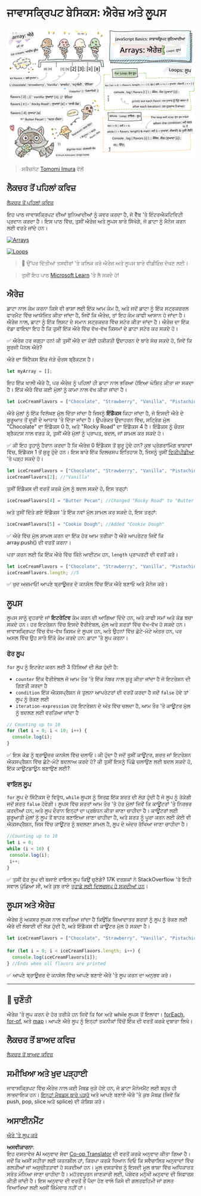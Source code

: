 <!--
CO_OP_TRANSLATOR_METADATA:
{
  "original_hash": "3f7f87871312cf6cc12662da7d973182",
  "translation_date": "2025-08-25T21:48:33+00:00",
  "source_file": "2-js-basics/4-arrays-loops/README.md",
  "language_code": "pa"
}
-->
# ਜਾਵਾਸਕ੍ਰਿਪਟ ਬੇਸਿਕਸ: ਐਰੇਜ਼ ਅਤੇ ਲੂਪਸ

![JavaScript Basics - Arrays](../../../../translated_images/webdev101-js-arrays.439d7528b8a294558d0e4302e448d193f8ad7495cc407539cc81f1afe904b470.pa.png)
> ਸਕੈਚਨੋਟ [Tomomi Imura](https://twitter.com/girlie_mac) ਵੱਲੋਂ

## ਲੈਕਚਰ ਤੋਂ ਪਹਿਲਾਂ ਕਵਿਜ਼
[ਲੈਕਚਰ ਤੋਂ ਪਹਿਲਾਂ ਕਵਿਜ਼](https://ff-quizzes.netlify.app/web/quiz/13)

ਇਹ ਪਾਠ ਜਾਵਾਸਕ੍ਰਿਪਟ ਦੀਆਂ ਬੁਨਿਆਦੀਆਂ ਨੂੰ ਕਵਰ ਕਰਦਾ ਹੈ, ਜੋ ਵੈੱਬ 'ਤੇ ਇੰਟਰਐਕਟਿਵਿਟੀ ਪ੍ਰਦਾਨ ਕਰਦਾ ਹੈ। ਇਸ ਪਾਠ ਵਿੱਚ, ਤੁਸੀਂ ਐਰੇਜ਼ ਅਤੇ ਲੂਪਸ ਬਾਰੇ ਸਿੱਖੋਗੇ, ਜੋ ਡਾਟਾ ਨੂੰ ਮੈਨੇਜ ਕਰਨ ਲਈ ਵਰਤੇ ਜਾਂਦੇ ਹਨ।

[![Arrays](https://img.youtube.com/vi/1U4qTyq02Xw/0.jpg)](https://youtube.com/watch?v=1U4qTyq02Xw "Arrays")

[![Loops](https://img.youtube.com/vi/Eeh7pxtTZ3k/0.jpg)](https://www.youtube.com/watch?v=Eeh7pxtTZ3k "Loops")

> 🎥 ਉੱਪਰ ਦਿੱਤੀਆਂ ਤਸਵੀਰਾਂ 'ਤੇ ਕਲਿਕ ਕਰੋ ਐਰੇਜ਼ ਅਤੇ ਲੂਪਸ ਬਾਰੇ ਵੀਡੀਓਜ਼ ਦੇਖਣ ਲਈ।

> ਤੁਸੀਂ ਇਹ ਪਾਠ [Microsoft Learn](https://docs.microsoft.com/learn/modules/web-development-101-arrays/?WT.mc_id=academic-77807-sagibbon) 'ਤੇ ਲੈ ਸਕਦੇ ਹੋ!

## ਐਰੇਜ਼

ਡਾਟਾ ਨਾਲ ਕੰਮ ਕਰਨਾ ਕਿਸੇ ਵੀ ਭਾਸ਼ਾ ਲਈ ਇੱਕ ਆਮ ਕੰਮ ਹੈ, ਅਤੇ ਜਦੋਂ ਡਾਟਾ ਨੂੰ ਇੱਕ ਸਟ੍ਰਕਚਰਲ ਫਾਰਮੈਟ ਵਿੱਚ ਆਯੋਜਿਤ ਕੀਤਾ ਜਾਂਦਾ ਹੈ, ਜਿਵੇਂ ਕਿ ਐਰੇਜ਼, ਤਾਂ ਇਹ ਕੰਮ ਕਾਫੀ ਆਸਾਨ ਹੋ ਜਾਂਦਾ ਹੈ। ਐਰੇਜ਼ ਨਾਲ, ਡਾਟਾ ਨੂੰ ਇੱਕ ਲਿਸਟ ਦੇ ਸਮਾਨ ਸਟ੍ਰਕਚਰ ਵਿੱਚ ਸਟੋਰ ਕੀਤਾ ਜਾਂਦਾ ਹੈ। ਐਰੇਜ਼ ਦਾ ਇੱਕ ਵੱਡਾ ਫਾਇਦਾ ਇਹ ਹੈ ਕਿ ਤੁਸੀਂ ਇੱਕ ਐਰੇ ਵਿੱਚ ਵੱਖ-ਵੱਖ ਕਿਸਮਾਂ ਦੇ ਡਾਟਾ ਸਟੋਰ ਕਰ ਸਕਦੇ ਹੋ।

✅ ਐਰੇਜ਼ ਹਰ ਜਗ੍ਹਾ ਹਨ! ਕੀ ਤੁਸੀਂ ਐਰੇ ਦਾ ਕੋਈ ਹਕੀਕਤੀ ਉਦਾਹਰਨ ਦੇ ਬਾਰੇ ਸੋਚ ਸਕਦੇ ਹੋ, ਜਿਵੇਂ ਕਿ ਸੂਰਜੀ ਪੈਨਲ ਐਰੇ?

ਐਰੇ ਦਾ ਸਿੰਟੈਕਸ ਇੱਕ ਜੋੜੇ ਚੌਰਸ ਬ੍ਰੈਕਟਸ ਹੈ।

```javascript
let myArray = [];
```

ਇਹ ਇੱਕ ਖਾਲੀ ਐਰੇ ਹੈ, ਪਰ ਐਰੇਜ਼ ਨੂੰ ਪਹਿਲਾਂ ਹੀ ਡਾਟਾ ਨਾਲ ਭਰਿਆ ਹੋਇਆ ਘੋਸ਼ਿਤ ਕੀਤਾ ਜਾ ਸਕਦਾ ਹੈ। ਇੱਕ ਐਰੇ ਵਿੱਚ ਕਈ ਮੁੱਲਾਂ ਨੂੰ ਕਾਮਾ ਨਾਲ ਵੱਖ ਕੀਤਾ ਜਾਂਦਾ ਹੈ।

```javascript
let iceCreamFlavors = ["Chocolate", "Strawberry", "Vanilla", "Pistachio", "Rocky Road"];
```

ਐਰੇ ਮੁੱਲਾਂ ਨੂੰ ਇੱਕ ਵਿਲੱਖਣ ਮੁੱਲ ਦਿੱਤਾ ਜਾਂਦਾ ਹੈ ਜਿਸਨੂੰ **ਇੰਡੈਕਸ** ਕਿਹਾ ਜਾਂਦਾ ਹੈ, ਜੋ ਇਸਦੀ ਐਰੇ ਦੇ ਸ਼ੁਰੂਆਤ ਤੋਂ ਦੂਰੀ ਦੇ ਆਧਾਰ 'ਤੇ ਦਿੱਤਾ ਜਾਂਦਾ ਹੈ। ਉਪਰੋਕਤ ਉਦਾਹਰਨ ਵਿੱਚ, ਸਟ੍ਰਿੰਗ ਮੁੱਲ "Chocolate" ਦਾ ਇੰਡੈਕਸ 0 ਹੈ, ਅਤੇ "Rocky Road" ਦਾ ਇੰਡੈਕਸ 4 ਹੈ। ਇੰਡੈਕਸ ਨੂੰ ਚੌਰਸ ਬ੍ਰੈਕਟਸ ਨਾਲ ਵਰਤ ਕੇ, ਤੁਸੀਂ ਐਰੇ ਮੁੱਲਾਂ ਨੂੰ ਪ੍ਰਾਪਤ, ਬਦਲ, ਜਾਂ ਸ਼ਾਮਲ ਕਰ ਸਕਦੇ ਹੋ।

✅ ਕੀ ਇਹ ਤੁਹਾਨੂੰ ਹੈਰਾਨ ਕਰਦਾ ਹੈ ਕਿ ਐਰੇਜ਼ 0 ਇੰਡੈਕਸ ਤੋਂ ਸ਼ੁਰੂ ਹੁੰਦੇ ਹਨ? ਕੁਝ ਪ੍ਰੋਗਰਾਮਿੰਗ ਭਾਸ਼ਾਵਾਂ ਵਿੱਚ, ਇੰਡੈਕਸ 1 ਤੋਂ ਸ਼ੁਰੂ ਹੁੰਦੇ ਹਨ। ਇਸ ਬਾਰੇ ਇੱਕ ਦਿਲਚਸਪ ਇਤਿਹਾਸ ਹੈ, ਜਿਸਨੂੰ ਤੁਸੀਂ [ਵਿਕੀਪੀਡੀਆ](https://en.wikipedia.org/wiki/Zero-based_numbering) 'ਤੇ ਪੜ੍ਹ ਸਕਦੇ ਹੋ।

```javascript
let iceCreamFlavors = ["Chocolate", "Strawberry", "Vanilla", "Pistachio", "Rocky Road"];
iceCreamFlavors[2]; //"Vanilla"
```

ਤੁਸੀਂ ਇੰਡੈਕਸ ਦੀ ਵਰਤੋਂ ਕਰਕੇ ਮੁੱਲ ਨੂੰ ਬਦਲ ਸਕਦੇ ਹੋ, ਇਸ ਤਰ੍ਹਾਂ:

```javascript
iceCreamFlavors[4] = "Butter Pecan"; //Changed "Rocky Road" to "Butter Pecan"
```

ਅਤੇ ਤੁਸੀਂ ਦਿੱਤੇ ਗਏ ਇੰਡੈਕਸ 'ਤੇ ਇੱਕ ਨਵਾਂ ਮੁੱਲ ਸ਼ਾਮਲ ਕਰ ਸਕਦੇ ਹੋ, ਇਸ ਤਰ੍ਹਾਂ:

```javascript
iceCreamFlavors[5] = "Cookie Dough"; //Added "Cookie Dough"
```

✅ ਐਰੇ ਵਿੱਚ ਮੁੱਲ ਸ਼ਾਮਲ ਕਰਨ ਦਾ ਇੱਕ ਹੋਰ ਆਮ ਤਰੀਕਾ ਹੈ ਐਰੇ ਆਪਰੇਟਰ ਜਿਵੇਂ ਕਿ array.push() ਦੀ ਵਰਤੋਂ ਕਰਨਾ।

ਪਤਾ ਕਰਨ ਲਈ ਕਿ ਇੱਕ ਐਰੇ ਵਿੱਚ ਕਿੰਨੇ ਆਈਟਮ ਹਨ, `length` ਪ੍ਰਾਪਰਟੀ ਦੀ ਵਰਤੋਂ ਕਰੋ।

```javascript
let iceCreamFlavors = ["Chocolate", "Strawberry", "Vanilla", "Pistachio", "Rocky Road"];
iceCreamFlavors.length; //5
```

✅ ਖੁਦ ਅਜ਼ਮਾਓ! ਆਪਣੇ ਬ੍ਰਾਊਜ਼ਰ ਦੇ ਕਨਸੋਲ ਵਿੱਚ ਇੱਕ ਐਰੇ ਬਣਾਓ ਅਤੇ ਮੈਨੇਜ ਕਰੋ।

## ਲੂਪਸ

ਲੂਪਸ ਸਾਨੂੰ ਦੁਹਰਾਏ ਜਾਂ **ਇਟਰੇਟਿਵ** ਕੰਮ ਕਰਨ ਦੀ ਆਗਿਆ ਦਿੰਦੇ ਹਨ, ਅਤੇ ਕਾਫੀ ਸਮਾਂ ਅਤੇ ਕੋਡ ਬਚਾ ਸਕਦੇ ਹਨ। ਹਰ ਇਟਰੇਸ਼ਨ ਵਿੱਚ ਇਸਦੇ ਵੈਰੀਏਬਲ, ਮੁੱਲ ਅਤੇ ਸ਼ਰਤਾਂ ਵਿੱਚ ਵੱਖ-ਵੱਖ ਹੋ ਸਕਦੇ ਹਨ। ਜਾਵਾਸਕ੍ਰਿਪਟ ਵਿੱਚ ਵੱਖ-ਵੱਖ ਕਿਸਮ ਦੇ ਲੂਪਸ ਹਨ, ਅਤੇ ਉਹਨਾਂ ਵਿੱਚ ਛੋਟੇ-ਮੋਟੇ ਅੰਤਰ ਹਨ, ਪਰ ਅਸਲ ਵਿੱਚ ਉਹ ਸਾਰੇ ਇੱਕੋ ਕੰਮ ਕਰਦੇ ਹਨ: ਡਾਟਾ 'ਤੇ ਲੂਪ ਕਰਨਾ।

### ਫੋਰ ਲੂਪ

`for` ਲੂਪ ਨੂੰ ਇਟਰੇਟ ਕਰਨ ਲਈ 3 ਹਿੱਸਿਆਂ ਦੀ ਲੋੜ ਹੁੰਦੀ ਹੈ:
- `counter` ਇੱਕ ਵੈਰੀਏਬਲ ਜੋ ਆਮ ਤੌਰ 'ਤੇ ਇੱਕ ਨੰਬਰ ਨਾਲ ਸ਼ੁਰੂ ਕੀਤਾ ਜਾਂਦਾ ਹੈ ਜੋ ਇਟਰੇਸ਼ਨ ਦੀ ਗਿਣਤੀ ਕਰਦਾ ਹੈ
- `condition` ਇੱਕ ਐਕਸਪ੍ਰੈਸ਼ਨ ਜੋ ਤੁਲਨਾ ਆਪਰੇਟਰਾਂ ਦੀ ਵਰਤੋਂ ਕਰਦਾ ਹੈ ਜਦੋਂ `false` ਹੋਵੇ ਤਾਂ ਲੂਪ ਨੂੰ ਰੋਕਣ ਲਈ
- `iteration-expression` ਹਰ ਇਟਰੇਸ਼ਨ ਦੇ ਅੰਤ ਵਿੱਚ ਚਲਦਾ ਹੈ, ਆਮ ਤੌਰ 'ਤੇ ਕਾਊਂਟਰ ਮੁੱਲ ਨੂੰ ਬਦਲਣ ਲਈ ਵਰਤਿਆ ਜਾਂਦਾ ਹੈ
  
```javascript
// Counting up to 10
for (let i = 0; i < 10; i++) {
  console.log(i);
}
```

✅ ਇਸ ਕੋਡ ਨੂੰ ਬ੍ਰਾਊਜ਼ਰ ਕਨਸੋਲ ਵਿੱਚ ਚਲਾਓ। ਕੀ ਹੁੰਦਾ ਹੈ ਜਦੋਂ ਤੁਸੀਂ ਕਾਊਂਟਰ, ਸ਼ਰਤ ਜਾਂ ਇਟਰੇਸ਼ਨ ਐਕਸਪ੍ਰੈਸ਼ਨ ਵਿੱਚ ਛੋਟੇ-ਮੋਟੇ ਬਦਲਾਅ ਕਰਦੇ ਹੋ? ਕੀ ਤੁਸੀਂ ਇਸਨੂੰ ਪਿੱਛੇ ਚਲਾਉਣ ਲਈ ਬਦਲ ਸਕਦੇ ਹੋ, ਇੱਕ ਕਾਊਂਟਡਾਊਨ ਬਣਾਉਣ ਲਈ?

### ਵਾਇਲ ਲੂਪ

`for` ਲੂਪ ਦੇ ਸਿੰਟੈਕਸ ਦੇ ਵਿਰੁੱਧ, `while` ਲੂਪਸ ਨੂੰ ਸਿਰਫ਼ ਇੱਕ ਸ਼ਰਤ ਦੀ ਲੋੜ ਹੁੰਦੀ ਹੈ ਜੋ ਲੂਪ ਨੂੰ ਰੋਕੇਗੀ ਜਦੋਂ ਸ਼ਰਤ `false` ਹੋਵੇਗੀ। ਲੂਪਸ ਵਿੱਚ ਸ਼ਰਤਾਂ ਆਮ ਤੌਰ 'ਤੇ ਹੋਰ ਮੁੱਲਾਂ ਜਿਵੇਂ ਕਿ ਕਾਊਂਟਰਾਂ 'ਤੇ ਨਿਰਭਰ ਕਰਦੀਆਂ ਹਨ, ਅਤੇ ਲੂਪ ਦੌਰਾਨ ਇਨ੍ਹਾਂ ਦਾ ਪ੍ਰਬੰਧਨ ਕੀਤਾ ਜਾਣਾ ਚਾਹੀਦਾ ਹੈ। ਕਾਊਂਟਰਾਂ ਲਈ ਸ਼ੁਰੂਆਤੀ ਮੁੱਲਾਂ ਨੂੰ ਲੂਪ ਤੋਂ ਬਾਹਰ ਬਣਾਇਆ ਜਾਣਾ ਚਾਹੀਦਾ ਹੈ, ਅਤੇ ਸ਼ਰਤ ਨੂੰ ਪੂਰਾ ਕਰਨ ਲਈ ਕੋਈ ਵੀ ਐਕਸਪ੍ਰੈਸ਼ਨ, ਜਿਸ ਵਿੱਚ ਕਾਊਂਟਰ ਨੂੰ ਬਦਲਣਾ ਸ਼ਾਮਲ ਹੈ, ਲੂਪ ਦੇ ਅੰਦਰ ਰੱਖਿਆ ਜਾਣਾ ਚਾਹੀਦਾ ਹੈ।

```javascript
//Counting up to 10
let i = 0;
while (i < 10) {
 console.log(i);
 i++;
}
```

✅ ਤੁਸੀਂ ਫੋਰ ਲੂਪ ਦੀ ਬਜਾਏ ਵਾਇਲ ਲੂਪ ਕਿਉਂ ਚੁਣੋਗੇ? 17K ਦਰਸ਼ਕਾਂ ਨੇ StackOverflow 'ਤੇ ਇਹੀ ਸਵਾਲ ਪੁੱਛਿਆ ਸੀ, ਅਤੇ ਕੁਝ ਰਾਏ [ਤੁਹਾਡੇ ਲਈ ਦਿਲਚਸਪ ਹੋ ਸਕਦੀਆਂ ਹਨ](https://stackoverflow.com/questions/39969145/while-loops-vs-for-loops-in-javascript)।

## ਲੂਪਸ ਅਤੇ ਐਰੇਜ਼

ਐਰੇਜ਼ ਨੂੰ ਅਕਸਰ ਲੂਪਸ ਨਾਲ ਵਰਤਿਆ ਜਾਂਦਾ ਹੈ ਕਿਉਂਕਿ ਜ਼ਿਆਦਾਤਰ ਸ਼ਰਤਾਂ ਨੂੰ ਲੂਪ ਨੂੰ ਰੋਕਣ ਲਈ ਐਰੇ ਦੀ ਲੰਬਾਈ ਦੀ ਲੋੜ ਹੁੰਦੀ ਹੈ, ਅਤੇ ਇੰਡੈਕਸ ਵੀ ਕਾਊਂਟਰ ਮੁੱਲ ਹੋ ਸਕਦਾ ਹੈ।

```javascript
let iceCreamFlavors = ["Chocolate", "Strawberry", "Vanilla", "Pistachio", "Rocky Road"];

for (let i = 0; i < iceCreamFlavors.length; i++) {
  console.log(iceCreamFlavors[i]);
} //Ends when all flavors are printed
```

✅ ਆਪਣੇ ਬ੍ਰਾਊਜ਼ਰ ਦੇ ਕਨਸੋਲ ਵਿੱਚ ਆਪਣੇ ਬਣਾਏ ਐਰੇ 'ਤੇ ਲੂਪ ਕਰਨ ਦਾ ਅਨੁਭਵ ਕਰੋ।

---

## 🚀 ਚੁਣੌਤੀ

ਐਰੇਜ਼ 'ਤੇ ਲੂਪ ਕਰਨ ਦੇ ਹੋਰ ਤਰੀਕੇ ਹਨ ਜਿਵੇਂ ਕਿ for ਅਤੇ while ਲੂਪਸ ਤੋਂ ਇਲਾਵਾ। [forEach](https://developer.mozilla.org/docs/Web/JavaScript/Reference/Global_Objects/Array/forEach), [for-of](https://developer.mozilla.org/docs/Web/JavaScript/Reference/Statements/for...of), ਅਤੇ [map](https://developer.mozilla.org/docs/Web/JavaScript/Reference/Global_Objects/Array/map)। ਆਪਣੇ ਐਰੇ ਲੂਪ ਨੂੰ ਇਨ੍ਹਾਂ ਤਕਨੀਕਾਂ ਵਿੱਚੋਂ ਇੱਕ ਦੀ ਵਰਤੋਂ ਕਰਕੇ ਦੁਬਾਰਾ ਲਿਖੋ।

## ਲੈਕਚਰ ਤੋਂ ਬਾਅਦ ਕਵਿਜ਼
[ਲੈਕਚਰ ਤੋਂ ਬਾਅਦ ਕਵਿਜ਼](https://ff-quizzes.netlify.app/web/quiz/14)

## ਸਮੀਖਿਆ ਅਤੇ ਖੁਦ ਪੜ੍ਹਾਈ

ਜਾਵਾਸਕ੍ਰਿਪਟ ਵਿੱਚ ਐਰੇਜ਼ ਨਾਲ ਕਈ ਮੈਥਡ ਜੁੜੇ ਹੋਏ ਹਨ, ਜੋ ਡਾਟਾ ਮੈਨੇਜਮੈਂਟ ਲਈ ਬਹੁਤ ਹੀ ਲਾਭਦਾਇਕ ਹਨ। [ਇਨ੍ਹਾਂ ਮੈਥਡਸ ਬਾਰੇ ਪੜ੍ਹੋ](https://developer.mozilla.org/docs/Web/JavaScript/Reference/Global_Objects/Array) ਅਤੇ ਆਪਣੇ ਬਣਾਏ ਐਰੇ 'ਤੇ ਕੁਝ ਮੈਥਡ (ਜਿਵੇਂ ਕਿ push, pop, slice ਅਤੇ splice) ਦੀ ਕੋਸ਼ਿਸ਼ ਕਰੋ।

## ਅਸਾਈਨਮੈਂਟ

[ਐਰੇ 'ਤੇ ਲੂਪ ਕਰੋ](assignment.md)

**ਅਸਵੀਕਾਰਨਾ**:  
ਇਹ ਦਸਤਾਵੇਜ਼ AI ਅਨੁਵਾਦ ਸੇਵਾ [Co-op Translator](https://github.com/Azure/co-op-translator) ਦੀ ਵਰਤੋਂ ਕਰਕੇ ਅਨੁਵਾਦ ਕੀਤਾ ਗਿਆ ਹੈ। ਜਦੋਂ ਕਿ ਅਸੀਂ ਸਹੀਤਾ ਲਈ ਯਤਨਸ਼ੀਲ ਹਾਂ, ਕਿਰਪਾ ਕਰਕੇ ਧਿਆਨ ਦਿਓ ਕਿ ਸਵੈਚਾਲਿਤ ਅਨੁਵਾਦਾਂ ਵਿੱਚ ਗਲਤੀਆਂ ਜਾਂ ਅਸੁਚੀਤਤਾਵਾਂ ਹੋ ਸਕਦੀਆਂ ਹਨ। ਮੂਲ ਦਸਤਾਵੇਜ਼ ਨੂੰ ਇਸਦੀ ਮੂਲ ਭਾਸ਼ਾ ਵਿੱਚ ਅਧਿਕਾਰਤ ਸਰੋਤ ਮੰਨਿਆ ਜਾਣਾ ਚਾਹੀਦਾ ਹੈ। ਮਹੱਤਵਪੂਰਨ ਜਾਣਕਾਰੀ ਲਈ, ਪੇਸ਼ੇਵਰ ਮਨੁੱਖੀ ਅਨੁਵਾਦ ਦੀ ਸਿਫਾਰਸ਼ ਕੀਤੀ ਜਾਂਦੀ ਹੈ। ਇਸ ਅਨੁਵਾਦ ਦੀ ਵਰਤੋਂ ਤੋਂ ਪੈਦਾ ਹੋਣ ਵਾਲੇ ਕਿਸੇ ਵੀ ਗਲਤਫਹਿਮੀ ਜਾਂ ਗਲਤ ਵਿਆਖਿਆ ਲਈ ਅਸੀਂ ਜ਼ਿੰਮੇਵਾਰ ਨਹੀਂ ਹਾਂ।